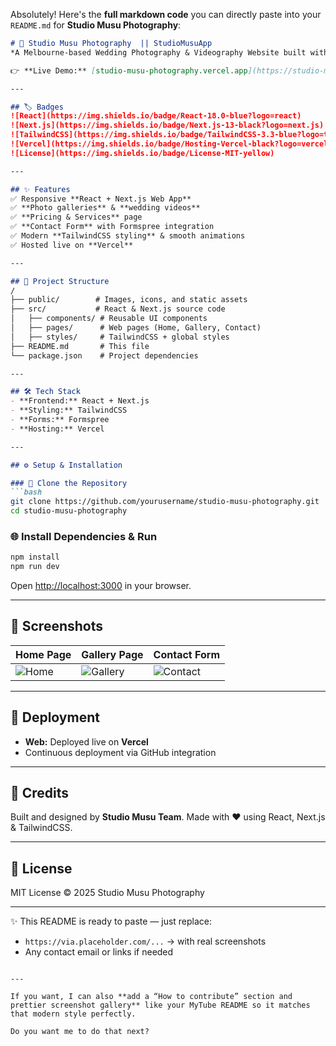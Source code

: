 Absolutely! Here's the **full markdown code** you can directly paste into your `README.md` for **Studio Musu Photography**:

````markdown
# 🎥 Studio Musu Photography  || StudioMusuApp
*A Melbourne-based Wedding Photography & Videography Website built with React, Next.js & TailwindCSS*  

👉 **Live Demo:** [studio-musu-photography.vercel.app](https://studio-musu-photography.vercel.app/)  

---

## 🏷️ Badges  
![React](https://img.shields.io/badge/React-18.0-blue?logo=react)  
![Next.js](https://img.shields.io/badge/Next.js-13-black?logo=next.js)  
![TailwindCSS](https://img.shields.io/badge/TailwindCSS-3.3-blue?logo=tailwind-css)  
![Vercel](https://img.shields.io/badge/Hosting-Vercel-black?logo=vercel)  
![License](https://img.shields.io/badge/License-MIT-yellow)  

---

## ✨ Features
✅ Responsive **React + Next.js Web App**  
✅ **Photo galleries** & **wedding videos**  
✅ **Pricing & Services** page  
✅ **Contact Form** with Formspree integration  
✅ Modern **TailwindCSS styling** & smooth animations  
✅ Hosted live on **Vercel**  

---

## 📂 Project Structure
/
├── public/        # Images, icons, and static assets  
├── src/           # React & Next.js source code  
│   ├── components/ # Reusable UI components  
│   ├── pages/      # Web pages (Home, Gallery, Contact)  
│   ├── styles/     # TailwindCSS + global styles  
├── README.md       # This file  
└── package.json    # Project dependencies  

---

## 🛠️ Tech Stack
- **Frontend:** React + Next.js  
- **Styling:** TailwindCSS  
- **Forms:** Formspree  
- **Hosting:** Vercel  

---

## ⚙️ Setup & Installation

### 🔌 Clone the Repository
```bash
git clone https://github.com/yourusername/studio-musu-photography.git
cd studio-musu-photography
````

### 🌐 Install Dependencies & Run

```bash
npm install
npm run dev
```

Open [http://localhost:3000](http://localhost:3000) in your browser.

---

## 📸 Screenshots

| Home Page                                    | Gallery Page                                    | Contact Form                                    |
| -------------------------------------------- | ----------------------------------------------- | ----------------------------------------------- |
| ![Home](https://via.placeholder.com/400x300) | ![Gallery](https://via.placeholder.com/400x300) | ![Contact](https://via.placeholder.com/400x300) |

---

## 🚀 Deployment

* **Web:** Deployed live on **Vercel**
* Continuous deployment via GitHub integration

---

## 🙌 Credits

Built and designed by **Studio Musu Team**.
Made with ❤️ using React, Next.js & TailwindCSS.

---

## 📜 License

MIT License © 2025 Studio Musu Photography

---

✨ This README is ready to paste — just replace:

* `https://via.placeholder.com/...` → with real screenshots
* Any contact email or links if needed

```

---

If you want, I can also **add a “How to contribute” section and prettier screenshot gallery** like your MyTube README so it matches that modern style perfectly.  

Do you want me to do that next?
```

